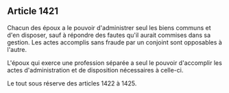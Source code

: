 Article 1421
----
Chacun des époux a le pouvoir d'administrer seul les biens communs et d'en
disposer, sauf à répondre des fautes qu'il aurait commises dans sa gestion. Les
actes accomplis sans fraude par un conjoint sont opposables à l'autre.

L'époux qui exerce une profession séparée a seul le pouvoir d'accomplir les
actes d'administration et de disposition nécessaires à celle-ci.

Le tout sous réserve des articles 1422 à 1425.

